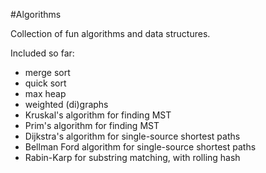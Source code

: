 #Algorithms

Collection of fun algorithms and data structures. 

Included so far:
- merge sort
- quick sort
- max heap
- weighted (di)graphs
- Kruskal's algorithm for finding MST
- Prim's algorithm for finding MST
- Dijkstra's algorithm for single-source shortest paths
- Bellman Ford algorithm for single-source shortest paths
- Rabin-Karp for substring matching, with rolling hash